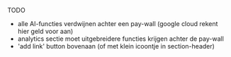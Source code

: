 TODO
- alle AI-functies verdwijnen achter een pay-wall (google cloud rekent hier geld voor aan)
- analytics sectie moet uitgebreidere functies krijgen achter de pay-wall
- 'add link' button bovenaan (of met klein icoontje in section-header)
